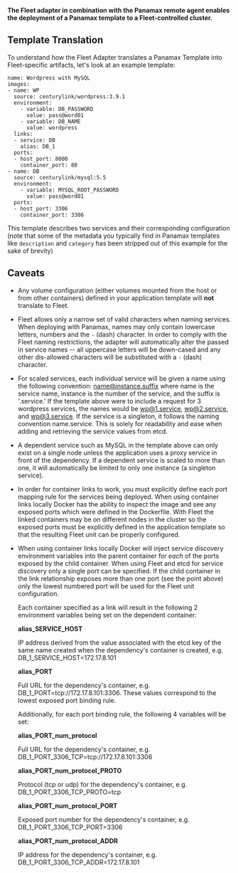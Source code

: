 **The Fleet adapter in combination with the Panamax remote agent enables the deployment of a Panamax template to a Fleet-controlled cluster.**

## Template Translation

To understand how the Fleet Adapter translates a Panamax Template into Fleet-specific artifacts, let's look at an example template:

    name: Wordpress with MySQL
    images:
    - name: WP
      source: centurylink/wordpress:3.9.1
      environment:
        - variable: DB_PASSWORD
          value: pass@word01
        - variable: DB_NAME
          value: wordpress
      links:
      - service: DB
        alias: DB_1
      ports:
      - host_port: 8000
        container_port: 80
    - name: DB
      source: centurylink/mysql:5.5
      environment:
        - variable: MYSQL_ROOT_PASSWORD
          value: pass@word01
      ports:
      - host_port: 3306
        container_port: 3306

This template describes two services and their corresponding configuration (note that some of the metadata you typically find in Panamax templates like `description` and `category` has been stripped out of this example for the sake of brevity)

## Caveats

* Any volume configuration (either volumes mounted from the host or from other containers) defined in your application template will **not** translate to Fleet.

* Fleet allows only a narrow set of valid characters when naming services. When deploying with Panamax, names may only contain lowercase letters, numbers and the `-` (dash) character. In order to comply with the Fleet naming restrictions, the adapter will automatically alter the passed in service names -- all uppercase letters will be down-cased and any other dis-allowed characters will be substituted with a `-` (dash) character.

* For scaled services, each individual service will be given a name using the following convention:
name@instance.suffix
where name is the service name, instance is the number of the service, and the suffix is '.service.'
If the template above were to include a request for 3 wordpress services, the names would be wp@1.service, wp@2.service, and wp@3.service.
If the service is a singleton, it follows the naming convention name.service. This is solely for readability and ease when adding and retrieving the service values from etcd.

* A dependent service such as MySQL in the template above can only exist on a single node unless the application uses a proxy service in front of the dependency. If a dependent service is scaled to more than one, it will automatically be limited to only one instance (a singleton service).  

* In order for container links to work, you must explicitly define each port mapping rule for the services being deployed. When using container links locally Docker has the ability to inspect the image and see any exposed ports which were defined in the Dockerfile. With Fleet the linked containers may be on different nodes in the cluster so the exposed ports must be explicitly defined in the application template so that the resulting Fleet unit can be properly configured.

* When using container links locally Docker will inject service discovery environment variables into the parent container for *each* of the ports exposed by the child container. When using Fleet and etcd for service discovery only a single port can be specified. If the child container in the link relationship exposes more than one port (see the point above) only the lowest numbered port will be used for the Fleet unit configuration.
    
    Each container specified as a link will result in the following 2 environment variables being set on the dependent container:

    **alias_SERVICE_HOST**

    IP address derived from the value associated with the etcd key of the same name created when the dependency's container is created, e.g. DB_1_SERVICE_HOST=172.17.8.101

    **alias_PORT**

    Full URL for the dependency's container, e.g. DB_1_PORT=tcp://172.17.8.101:3306. These values correspond to the lowest exposed port binding rule.
 
    Additionally, for each port binding rule, the following 4 variables will be set:

    **alias_PORT_num_protocol**

    Full URL for the dependency's container, e.g. DB_1_PORT_3306_TCP=tcp://172.17.8.101:3306

    **alias_PORT_num_protocol_PROTO**

    Protocol (tcp or udp) for the dependency's container, e.g. DB_1_PORT_3306_TCP_PROTO=tcp

    **alias_PORT_num_protocol_PORT**

    Exposed port number for the dependency's container, e.g. DB_1_PORT_3306_TCP_PORT=3306

    **alias_PORT_num_protocol_ADDR**

    IP address for the dependency's container, e.g. DB_1_PORT_3306_TCP_ADDR=172.17.8.101
